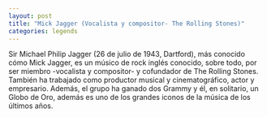 ```yaml
---
layout: post
title: "Mick Jagger (Vocalista y compositor- The Rolling Stones)"
categories: legends
---
```


Sir Michael Philip Jagger (26 de julio de 1943, Dartford), más conocido cómo Mick Jagger, es un músico de rock inglés conocido, sobre todo, por ser miembro -vocalista y compositor- y cofundador de The Rolling Stones. También ha trabajado como productor musical y cinematográfico, actor y empresario. Además, el grupo ha ganado dos Grammy y él, en solitario, un Globo de Oro, además es uno de los grandes iconos de la música de los últimos años.
